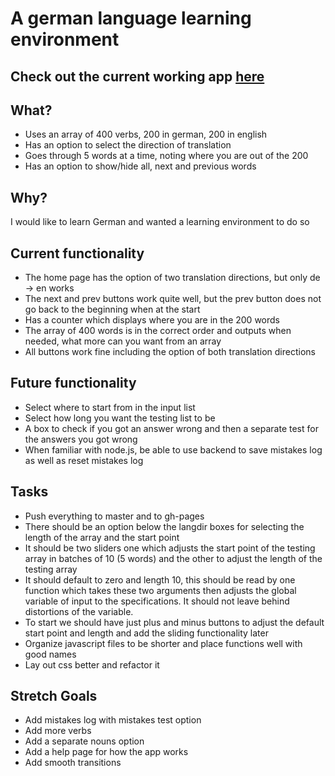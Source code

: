 # A german language learning environment

## Check out the current working app [here](http://shouston3.github.io/learnenv/)

## What?

* Uses an array of 400 verbs, 200 in german, 200 in english
* Has an option to select the direction of translation
* Goes through 5 words at a time, noting where you are out of the 200
* Has an option to show/hide all, next and previous words

## Why?

I would like to learn German and wanted a learning environment to do so

## Current functionality

* The home page has the option of two translation directions, but only de -> en works
* The next and prev buttons work quite well, but the prev button does not go back to the beginning when at the start
* Has a counter which displays where you are in the 200 words
* The array of 400 words is in the correct order and outputs when needed, what more can you want from an array
* All buttons work fine including the option of both translation directions

## Future functionality

* Select where to start from in the input list
* Select how long you want the testing list to be
* A box to check if you got an answer wrong and then a separate test for the answers you got wrong
* When familiar with node.js, be able to use backend to save mistakes log as well as reset mistakes log

## Tasks

* Push everything to master and to gh-pages
* There should be an option below the langdir boxes for selecting the length of the array and the start point
* It should be two sliders one which adjusts the start point of the testing array in batches of 10 (5 words) and the other to adjust the length of the testing array
* It should default to zero and length 10, this should be read by one function which takes these two arguments then adjusts the global variable of input to the specifications.
It should not leave behind distortions of the variable.
* To start we should have just plus and minus buttons to adjust the default start point and length and add the sliding functionality later
* Organize javascript files to be shorter and place functions well with good names
* Lay out css better and refactor it


## Stretch Goals

* Add mistakes log with mistakes test option
* Add more verbs
* Add a separate nouns option
* Add a help page for how the app works
* Add smooth transitions

